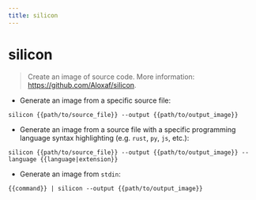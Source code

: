 ```yaml
---
title: silicon
---
```

# silicon

> Create an image of source code.
> More information: <https://github.com/Aloxaf/silicon>.

- Generate an image from a specific source file:

`silicon {{path/to/source_file}} --output {{path/to/output_image}}`

- Generate an image from a source file with a specific programming language syntax highlighting (e.g. `rust`, `py`, `js`, etc.):

`silicon {{path/to/source_file}} --output {{path/to/output_image}} --language {{language|extension}}`

- Generate an image from `stdin`:

`{{command}} | silicon --output {{path/to/output_image}}`

